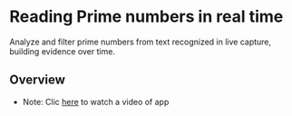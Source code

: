 # Reading Prime numbers in real time

Analyze and filter prime numbers from text recognized in live capture, building evidence over time.

## Overview

- Note: Clic [here](https://drive.google.com/file/d/1A8_nTh6kw-PKrSa_O3vLa6Wbe53Ig88C/view?usp=sharing) to watch a video of app
